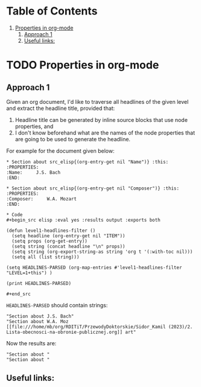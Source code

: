 
# Table of Contents

1.  [Properties in org-mode](#orgc3a8e7a)
    1.  [Approach 1](#orgd2f6562)
    2.  [Useful links:](#org2a4eef1)



<a id="orgc3a8e7a"></a>

# TODO Properties in org-mode


<a id="orgd2f6562"></a>

## Approach 1

Given an org document, I'd like to traverse all headlines of the
given level and extract the headline title, provided that:

1.  Headline title can be generated by inline source blocks that use node properties, and
2.  I don't know beforehand what are the names of the node properties that are going to be used to generate the headline.

For example for the document given below:

    * Section about src_elisp{(org-entry-get nil "Name")} :this:
    :PROPERTIES:
    :Name:     J.S. Bach
    :END:
    
    * Section about src_elisp{(org-entry-get nil "Composer")} :this:
    :PROPERTIES:
    :Composer:     W.A. Mozart
    :END:
    
    * Code
    #+begin_src elisp :eval yes :results output :exports both
    
    (defun level1-headlines-filter ()
      (setq headline (org-entry-get nil "ITEM"))
      (setq props (org-get-entry))
      (setq string (concat headline "\n" props))
      (setq string (org-export-string-as string 'org t '(:with-toc nil)))
      (setq all (list string)))
    
    (setq HEADLINES-PARSED (org-map-entries #'level1-headlines-filter "LEVEL=1+this") )
    
    (print HEADLINES-PARSED)
    
    #+end_src

`HEADLINES-PARSED` should contain strings:

    "Section about J.S. Bach"
    "Section about W.A. Moz [[file:///home/mb/org/RDITiT/PrzewodyDoktorskie/Sidor_Kamil (2023)/2. Lista-obecnosci-na-obronie-publicznej.org]] art"

Now the results are:

    "Section about "
    "Section about "


<a id="org2a4eef1"></a>

## Useful links:

